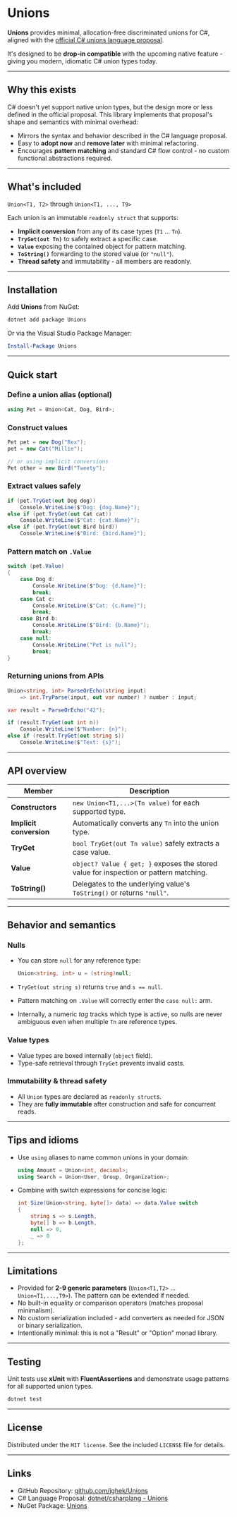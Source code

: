 # Unions

**Unions** provides minimal, allocation-free discriminated unions for C#, aligned with the [official C# unions language proposal](https://github.com/dotnet/csharplang/blob/main/proposals/unions.md).

It's designed to be **drop-in compatible** with the upcoming native feature - giving you modern, idiomatic C# union types today.

---

## Why this exists

C# doesn't yet support native union types, but the design more or less defined in the official proposal.
This library implements that proposal's shape and semantics with minimal overhead:

* Mirrors the syntax and behavior described in the C# language proposal.
* Easy to **adopt now** and **remove later** with minimal refactoring.
* Encourages **pattern matching** and standard C# flow control - no custom functional abstractions required.

---

## What's included

`Union<T1, T2>` through `Union<T1, ..., T9>`

Each union is an immutable `readonly struct` that supports:

* **Implicit conversion** from any of its case types (`T1` ... `Tn`).
* **`TryGet(out Tn)`** to safely extract a specific case.
* **`Value`** exposing the contained object for pattern matching.
* **`ToString()`** forwarding to the stored value (or `"null"`).
* **Thread safety** and immutability - all members are readonly.

---

## Installation

Add **Unions** from NuGet:

```bash
dotnet add package Unions
```

Or via the Visual Studio Package Manager:

```powershell
Install-Package Unions
```

---

## Quick start

### Define a union alias (optional)

```csharp
using Pet = Union<Cat, Dog, Bird>;
```

### Construct values

```csharp
Pet pet = new Dog("Rex");
pet = new Cat("Millie");

// or using implicit conversions
Pet other = new Bird("Tweety");
```

### Extract values safely

```csharp
if (pet.TryGet(out Dog dog))
    Console.WriteLine($"Dog: {dog.Name}");
else if (pet.TryGet(out Cat cat))
    Console.WriteLine($"Cat: {cat.Name}");
else if (pet.TryGet(out Bird bird))
    Console.WriteLine($"Bird: {bird.Name}");
```

### Pattern match on `.Value`

```csharp
switch (pet.Value)
{
    case Dog d:
        Console.WriteLine($"Dog: {d.Name}");
        break;
    case Cat c:
        Console.WriteLine($"Cat: {c.Name}");
        break;
    case Bird b:
        Console.WriteLine($"Bird: {b.Name}");
        break;
    case null:
        Console.WriteLine("Pet is null");
        break;
}
```

### Returning unions from APIs

```csharp
Union<string, int> ParseOrEcho(string input)
    => int.TryParse(input, out var number) ? number : input;

var result = ParseOrEcho("42");

if (result.TryGet(out int n))
    Console.WriteLine($"Number: {n}");
else if (result.TryGet(out string s))
    Console.WriteLine($"Text: {s}");
```

---

## API overview

| Member                  | Description                                                                           |
| ----------------------- | ------------------------------------------------------------------------------------- |
| **Constructors**        | `new Union<T1,...>(Tn value)` for each supported type.                                  |
| **Implicit conversion** | Automatically converts any `Tn` into the union type.                                  |
| **TryGet**              | `bool TryGet(out Tn value)` safely extracts a case value.                             |
| **Value**               | `object? Value { get; }` exposes the stored value for inspection or pattern matching. |
| **ToString()**          | Delegates to the underlying value's `ToString()` or returns `"null"`.                 |

---

## Behavior and semantics

### Nulls

* You can store `null` for any reference type:

  ```csharp
  Union<string, int> u = (string)null;
  ```
* `TryGet(out string s)` returns `true` and `s == null`.
* Pattern matching on `.Value` will correctly enter the `case null:` arm.
* Internally, a numeric *tag* tracks which type is active, so nulls are never ambiguous even when multiple `Tn` are reference types.

### Value types

* Value types are boxed internally (`object` field).
* Type-safe retrieval through `TryGet` prevents invalid casts.

### Immutability & thread safety

* All `Union` types are declared as `readonly struct`s.
* They are **fully immutable** after construction and safe for concurrent reads.

---

## Tips and idioms

* Use `using` aliases to name common unions in your domain:

  ```csharp
  using Amount = Union<int, decimal>;
  using Search = Union<User, Group, Organization>;
  ```

* Combine with switch expressions for concise logic:

  ```csharp
  int Size(Union<string, byte[]> data) => data.Value switch
  {
      string s => s.Length,
      byte[] b => b.Length,
      null => 0,
      _ => 0
  };
  ```

---

## Limitations

* Provided for **2-9 generic parameters** (`Union<T1,T2>` ... `Union<T1,...,T9>`).
  The pattern can be extended if needed.
* No built-in equality or comparison operators (matches proposal minimalism).
* No custom serialization included - add converters as needed for JSON or binary serialization.
* Intentionally minimal: this is not a "Result" or "Option" monad library.

---

## Testing

Unit tests use **xUnit** with **FluentAssertions** and demonstrate usage patterns for all supported union types.

```bash
dotnet test
```

---

## License

Distributed under the `MIT license`. See the included `LICENSE` file for details.

---

## Links

* GitHub Repository: [github.com/jghek/Unions](https://github.com/jghek/Unions)
* C# Language Proposal: [dotnet/csharplang - Unions](https://github.com/dotnet/csharplang/blob/main/proposals/unions.md)
* NuGet Package: [Unions](https://www.nuget.org/packages/Unions)
